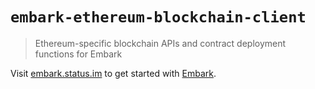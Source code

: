 # `embark-ethereum-blockchain-client`

> Ethereum-specific blockchain APIs and contract deployment functions for Embark

Visit [embark.status.im](https://embark.status.im/) to get started with
[Embark](https://github.com/embarklabs/embark).
